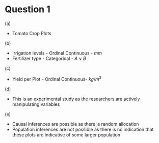 # Question 1

(a)

- Tomato Crop Plots

(b)

- Irrigation levels - Ordinal Continuous - $mm$
- Fertilizer type - Categorical - $A\lor B$

(c)

- Yield per Plot - Ordinal Continuous- $kg/m^2$

(d)

- This is an experimental study as the researchers are actively manipulating variables

(e)

- Causal inferences are possible as there is random allocation
- Population inferences are not possible as there is no indication that these plots are indicative of some larger population